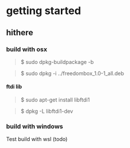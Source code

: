 # getting started

## hithere


### build with osx

> $ sudo dpkg-buildpackage -b

> $ sudo dpkg -i ../freedombox_1.0-1_all.deb 

#### ftdi lib

> $ sudo apt-get install libftdi1

> $ dpkg -L libftdi1-dev

### build with windows

Test build with wsl (todo)
